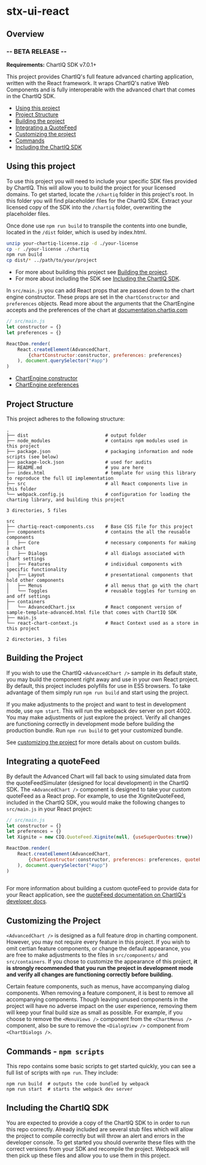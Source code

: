 # stx-ui-react

## Overview

### -- BETA RELEASE	--	

**Requirements:** ChartIQ SDK v7.0.1+ 

This project provides ChartIQ's full feature advanced charting application, written with the React framework. It wraps ChartIQ's native Web Components and is fully interoperable with the advanced chart that comes in the ChartIQ SDK.

- [Using this project](#using-this-project)
- [Project Structure](#project-structure)
- [Building the project](#building-the-project)
- [Integrating a QuoteFeed](#integrating-a-quotefeed)
- [Customizing the project](#customizing-the-project)
- [Commands](#commands)
- [Including the ChartIQ SDK](#including-the-chartiq-sdk)


## Using this project

To use this project you will need to include your specific SDK files provided by ChartIQ. This will allow you to build the project for your licensed domains. To get started, locate the `/chartiq` folder in this project's root. In this folder you will find placeholder files for the ChartIQ SDK. Extract your licensed copy of the SDK into the `/chartiq` folder, overwriting the placeholder files.

Once done use `npm run build` to transpile the contents into one bundle, located in the `/dist` folder, which is used by index.html.

```sh
unzip your-chartiq-license.zip -d ./your-license
cp -r ./your-license ./chartiq
npm run build
cp dist/* ../path/to/your/project
```

- For more about building this project see [Building the project](#building-the-project).
- For more about including the SDK see [Including the ChartIQ SDK](#including-the-chartiq-sdk).

In `src/main.js` you can add React props that are passed down to the chart engine constructor. These props are set in the `chartConstructor` and `preferences` objects. Read more about the arguments that the ChartEngine accepts and the preferences of the chart at [documentation.chartiq.com](http://documentation.chartiq.com)

```js
// src/main.js
let constructor = {}
let preferences = {}

ReactDom.render(
	React.createElement(AdvancedChart, 
		{chartConstructor:constructor, preferences: preferences} 
	), document.querySelector("#app")
)
```

- [ChartEngine constructor](https://documentation.chartiq.com/CIQ.ChartEngine.html#ChartEngine__anchor)
- [ChartEngine preferences](https://documentation.chartiq.com/CIQ.ChartEngine.html#preferences)

## Project Structure

This project adheres to the following structure:

```
.
├── dist                            # output folder
├── node_modules                    # contains npm modules used in this project
├── package.json                    # packaging information and node scripts (see below)
├── package-lock.json               # used for audits
├── README.md                       # you are here
├── index.html                      # template for using this library to reproduce the full UI implementation
├── src                             # all React components live in this folder
└── webpack.config.js               # configuration for loading the charting library, and building this project

3 directories, 5 files

src
├── chartiq-react-components.css    # Base CSS file for this project
├── components                      # contains the all the reusable components
│   ├── Core                        # necessary components for making a chart
│   ├── Dialogs                     # all dialogs associated with chart settings
│   ├── Features                    # individual components with specific functionality
│   ├── Layout                      # presentational components that hold other components
│   ├── Menus                       # all menus that go with the chart
│   └── Toggles                     # reusable toggles for turning on and off settings
├── containers
│   └── AdvancedChart.jsx           # React component version of sample-template-advanced.html file that comes with ChartIQ SDK
├── main.js
└── react-chart-context.js          # React Context used as a store in this project

2 directories, 3 files
```

## Building the Project

If you wish to use the ChartIQ `<AdvancedChart />` sample in its default state, you may build the component right away and use in your own React project. By default, this project includes polyfills for use in ES5 browsers. To take advantage of them simply run `npm run build` and start using the project.

If you make adjustments to the project and want to test in development mode, use `npm start`. This will run the webpack dev server on port 4002. You may make adjustments or just explore the project. Verify all changes are functioning correctly in development mode before building the production bundle. Run `npm run build` to get your customized bundle.

See [customizing the project](#customizing-the-project) for more details about on custom builds.

## Integrating a quoteFeed

By default the Advanced Chart will fall back to using simulated data from the quoteFeedSimulater (designed for local development) in the ChartIQ SDK. The `<AdvancedChart />` component is designed to take your custom quoteFeed as a React prop. For example, to use the XigniteQuoteFeed, included in the ChartIQ SDK, you would make the following changes to `src/main.js` in your React project: 

```js
// src/main.js
let constructor = {}
let preferences = {}
let Xignite = new CIQ.QuoteFeed.Xignite(null, {useSuperQuotes:true})

ReactDom.render(
	React.createElement(AdvancedChart, 
		{chartConstructor:constructor, preferences: preferences, quoteFeed: Xignite} 
	), document.querySelector("#app")
)
	
```
For more information about building a custom quoteFeed to provide data for your React application, see the [quoteFeed documentation on ChartIQ's developer docs](https://documentation.chartiq.com/tutorial-DataIntegrationQuoteFeeds.html).

## Customizing the Project

`<AdvancedChart />` is designed as a full feature drop in charting component. However, you may not require every feature in this project. If you wish to omit certian feature components, or change the default appearance, you are free to make adjustments to the files in `src/components/` and `src/containers`. If you chose to customize the appearance of this project, **it is strongly recommended that you run the project in development mode and verify all changes are functioning correctly before building.**

Certain feature components, such as menus, have accompanying dialog components. When removing a feature component, it is best to remove all accompanying components. Though leaving unused components in the project will have no adverse impact on the user experience, removing them will keep your final build size as small as possible. For example, if you choose to remove the `<MenuViews />` component from the `<ChartMenus />` component, also be sure to remove the `<DialogView />` component from `<ChartDialogs />`.

## Commands - `npm scripts`

This repo contains some basic scripts to get started quickly, you can see a full list of scripts with `npm run`. They include:
```
npm run build  # outputs the code bundled by webpack
npm run start  # starts the webpack dev server
```

## Including the ChartIQ SDK

You are expected to provide a copy of the ChartIQ SDK to in order to run this repo correctly. Already included are several stub files which will allow the project to compile correctly but will throw an alert and errors in the developer console. To get started you should overwrite these files with the correct versions from your SDK and recompile the project. Webpack will then pick up these files and allow you to use them in this project. 
